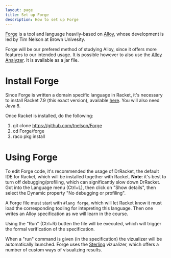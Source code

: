 ```yaml
---
layout: page
title: Set up Forge
description: How to set up Forge
---
```


[Forge](https://github.com/tnelson/Forge/tree/dev) is a tool and language heavily-based on [Alloy](https://alloytools.org/), whose development is led by Tim Nelson at Brown Univesity.

Forge will be our prefered method of studying Alloy, since it offers more features to our intended usage. It is possible however to also use the [Alloy Analyzer](http://alloy.mit.edu/download.html). It is available as a jar file.

# Install Forge

Since Forge is written a domain specific language in Racket, it's necessary to install Racket 7.9 (this exact version), available [here](https://download.racket-lang.org/racket-v7.9.html). You will also need Java 8.

Once Racket is installed, do the following:

1. git clone https://github.com/tnelson/Forge
2. cd Forge/forge
3. raco pkg install

# Using Forge

To edit Forge code, it's recommended the usage of DrRacket, the default IDE for
Racket, which will be installed together with Racket. **Note**: it's best to
turn off debugging/profiling, which can significantly slow down DrRacket. Got
into the Language menu (Ctrl+L), then click on "Show details", then select the
Dynamic property "No debugging or profiling".

A Forge file must start with `#lang forge`, which will let Racket know it must
load the corresponding tooling for intepreting this language. Then one writes an
Alloy specification as we will learn in the course.

Using the "Run" (Ctrl+R) butten the file will be executed, which will trigger
the formal verification of the specification.

When a "run" command is given (in the specification) the vizualizer will be
automatically launched. Forge uses the
[Sterling](https://sterling-js.github.io/) vizualizer, which offers a number of
custom ways of visualizing results.
